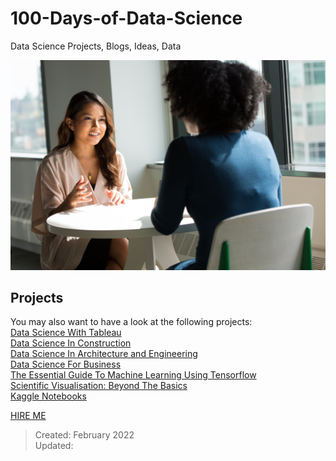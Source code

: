 # 100-Days-of-Data-Science
Data Science Projects, Blogs, Ideas, Data

![](https://github.com/natnew/100-Days-of-Data-Science/blob/main/christina-wocintechchat-com-eF7HN40WbAQ-unsplash.jpg)

## Projects
You may also want to have a look at the following projects:<br>
[Data Science With Tableau](https://github.com/natnew/Data-Science-With-Tableau)<br>
[Data Science In Construction](https://github.com/natnew/Data-Science-in-Construction)<br>
[Data Science In Architecture and Engineering](https://github.com/natnew/Data-Science-In-Architecture-And-Engineering/blob/main/README.md)<br>
[Data Science For Business](https://github.com/natnew/Data-Science-For-Business/blob/main/README.md)<br>
[The Essential Guide To Machine Learning Using Tensorflow](https://medium.com/@natashanewbold/the-essential-guide-to-machine-learning-using-tensorflow-430c25806d3c)<br>
[Scientific Visualisation: Beyond The Basics](https://medium.com/@natashanewbold/scientific-visualisation-beyond-the-basics-8eaa378fa0d5)<br>
[Kaggle Notebooks](https://github.com/natnew/Kaggle-Portfolio)<br>

[HIRE ME](https://www.linkedin.com/in/natasha-newbold/)<br>

 
> Created: February 2022 <br>
> Updated: <br>

